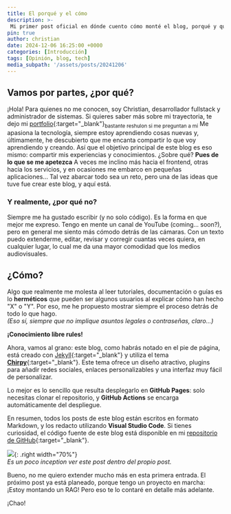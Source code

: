 ```yaml
---
title: El porqué y el cómo
description: >-
 Mi primer post oficial en dónde cuento cómo monté el blog, porqué y qué quiero transmitir
pin: true
author: christian
date: 2024-12-06 16:25:00 +0000
categories: [Introducción]
tags: [Opinión, blog, tech]
media_subpath: '/assets/posts/20241206'
---
```


## Vamos por partes, ¿por qué?
¡Hola! Para quienes no me conocen, soy Christian, desarrollador fullstack y administrador de sistemas. Si quieres saber más sobre mi trayectoria, te dejo mi [portfolio](https://chrisgrdev.vercel.app){:target="_blank"}<sub>bastante reshulon si me preguntan a mí</sub>
Me apasiona la tecnología, siempre estoy aprendiendo cosas nuevas y, últimamente, he descubierto que me encanta compartir lo que voy aprendiendo y creando. Así que el objetivo principal de este blog es eso mismo: compartir mis experiencias y conocimientos. ¿Sobre qué? **Pues de lo que se me apetezca** A veces me inclino más hacia el frontend, otras hacia los servicios, y en ocasiones me embarco en pequeñas aplicaciones... Tal vez abarcar todo sea un reto, pero una de las ideas que tuve fue crear este blog, y aquí está.
### Y realmente, ¿por qué no?
Siempre me ha gustado escribir (y no solo código). Es la forma en que mejor me expreso. Tengo en mente un canal de YouTube (coming... soon?), pero en general me siento más cómodo detrás de las cámaras. Con un texto puedo extenderme, editar, revisar y corregir cuantas veces quiera, en cualquier lugar, lo cual me da una mayor comodidad que los medios audiovisuales.

## ¿Cómo?

Algo que realmente me molesta al leer tutoriales, documentación o guías es lo **herméticos** que pueden ser algunos usuarios al explicar cómo han hecho "X" o "Y". Por eso, me he propuesto mostrar siempre el proceso detrás de todo lo que hago.  
*(Eso sí, siempre que no implique asuntos legales o contraseñas, claro...)*  

**¡Conocimiento libre rules!**  

Ahora, vamos al grano: este blog, como habrás notado en el pie de página, está creado con [Jekyll](https://jekyllrb.com/){:target="_blank"} y utiliza el tema [**Chirpy**](https://github.com/cotes2020/jekyll-theme-chirpy){:target="_blank"}. Este tema ofrece un diseño atractivo, plugins para añadir redes sociales, enlaces personalizables y una interfaz muy fácil de personalizar.  

Lo mejor es lo sencillo que resulta desplegarlo en **GitHub Pages**: solo necesitas clonar el repositorio, y **GitHub Actions** se encarga automáticamente del despliegue.  

En resumen, todos los posts de este blog están escritos en formato Markdown, y los redacto utilizando **Visual Studio Code**. Si tienes curiosidad, el código fuente de este blog está disponible en mi [repositorio de GitHub](https://github.com/Xxamer/xxamer.github.io){:target="_blank"}.  

![](/code.png){: .right width="70%"}  
*Es un poco inception ver este post dentro del propio post.*  

Bueno, no me quiero extender mucho más en esta primera entrada. El próximo post ya está planeado, porque tengo un proyecto en marcha: ¡Estoy montando un RAG! Pero eso te lo contaré en detalle más adelante.  

¡Chao!



